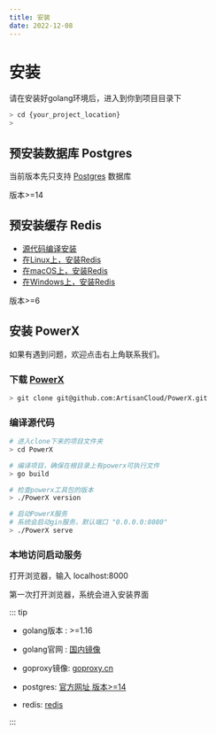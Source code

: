 ```yaml
---
title: 安装
date: 2022-12-08
---
```


# 安装

请在安装好golang环境后，进入到你到项目目录下

``` bash
> cd {your_project_location}
> 

```


## 预安装数据库 Postgres

当前版本先只支持 [Postgres](https://www.postgresql.org/download/) 数据库

版本>=14


## 预安装缓存 Redis
* [源代码编译安装](https://redis.io/docs/getting-started/installation/install-redis-from-source)
* [在Linux上，安装Redis](https://redis.io/docs/getting-started/installation/install-redis-on-linux)
* [在macOS上，安装Redis](https://redis.io/docs/getting-started/installation/install-redis-on-mac-os)
* [在Windows上，安装Redis](https://redis.io/docs/getting-started/installation/install-redis-on-windows)

版本>=6


## 安装 PowerX



如果有遇到问题，欢迎点击右上角联系我们。

### 下载 [PowerX](https://github.com/ArtisanCloud/PowerX)

``` bash
> git clone git@github.com:ArtisanCloud/PowerX.git
```

### 编译源代码

``` bash
# 进入clone下来的项目文件夹
> cd PowerX

# 编译项目，确保在根目录上有powerx可执行文件
> go build 

# 检查powerx工具包的版本
> ./PowerX version

# 启动PowerX服务
# 系统会启动gin服务，默认端口 "0.0.0.0:8080"
> ./PowerX serve


```

### 本地访问启动服务
打开浏览器，输入 localhost:8000

第一次打开浏览器，系统会进入安装界面






::: tip

* golang版本 :  >=1.16

* golang官网 :  [国内镜像](https://golang.google.cn/dl/)

* goproxy镜像:  [goproxy.cn](https://goproxy.cn/)

* postgres:  [官方网址 版本>=14](https://www.postgresqltutorial.com)

* redis:  [redis](https://github.com/ArtisanCloud/PowerLibs/blob/master/cache/redis.go)


:::
